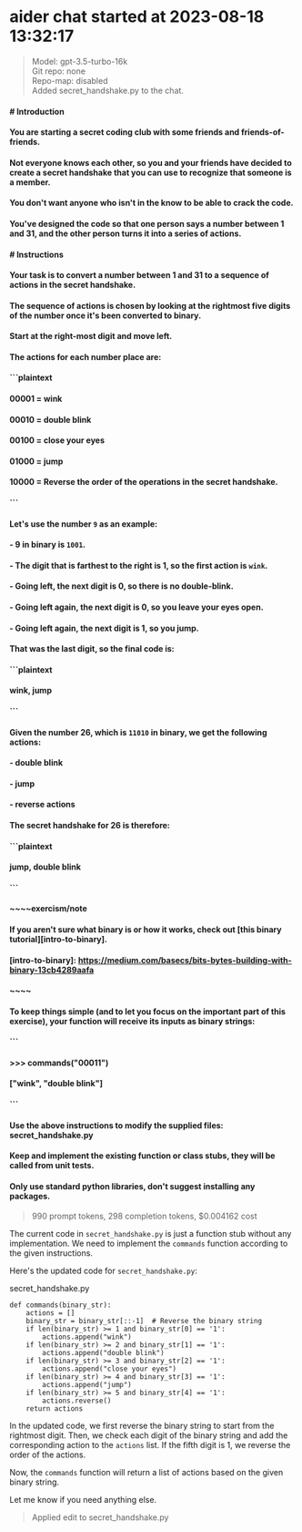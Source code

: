 
# aider chat started at 2023-08-18 13:32:17

> Model: gpt-3.5-turbo-16k  
> Git repo: none  
> Repo-map: disabled  
> Added secret_handshake.py to the chat.  

#### # Introduction  
####   
#### You are starting a secret coding club with some friends and friends-of-friends.  
#### Not everyone knows each other, so you and your friends have decided to create a secret handshake that you can use to recognize that someone is a member.  
#### You don't want anyone who isn't in the know to be able to crack the code.  
####   
#### You've designed the code so that one person says a number between 1 and 31, and the other person turns it into a series of actions.  
#### # Instructions  
####   
#### Your task is to convert a number between 1 and 31 to a sequence of actions in the secret handshake.  
####   
#### The sequence of actions is chosen by looking at the rightmost five digits of the number once it's been converted to binary.  
#### Start at the right-most digit and move left.  
####   
#### The actions for each number place are:  
####   
#### ```plaintext  
#### 00001 = wink  
#### 00010 = double blink  
#### 00100 = close your eyes  
#### 01000 = jump  
#### 10000 = Reverse the order of the operations in the secret handshake.  
#### ```  
####   
#### Let's use the number `9` as an example:  
####   
#### - 9 in binary is `1001`.  
#### - The digit that is farthest to the right is 1, so the first action is `wink`.  
#### - Going left, the next digit is 0, so there is no double-blink.  
#### - Going left again, the next digit is 0, so you leave your eyes open.  
#### - Going left again, the next digit is 1, so you jump.  
####   
#### That was the last digit, so the final code is:  
####   
#### ```plaintext  
#### wink, jump  
#### ```  
####   
#### Given the number 26, which is `11010` in binary, we get the following actions:  
####   
#### - double blink  
#### - jump  
#### - reverse actions  
####   
#### The secret handshake for 26 is therefore:  
####   
#### ```plaintext  
#### jump, double blink  
#### ```  
####   
#### ~~~~exercism/note  
#### If you aren't sure what binary is or how it works, check out [this binary tutorial][intro-to-binary].  
####   
#### [intro-to-binary]: https://medium.com/basecs/bits-bytes-building-with-binary-13cb4289aafa  
#### ~~~~  
#### To keep things simple (and to let you focus on the important part of this exercise), your function will receive its inputs as binary strings:  
####   
#### ```  
#### >>> commands("00011")  
#### ["wink", "double blink"]  
#### ```  
####   
#### ####  
####   
#### Use the above instructions to modify the supplied files: secret_handshake.py  
#### Keep and implement the existing function or class stubs, they will be called from unit tests.  
#### Only use standard python libraries, don't suggest installing any packages.  
> 990 prompt tokens, 298 completion tokens, $0.004162 cost  

The current code in `secret_handshake.py` is just a function stub without any implementation. We need to implement the `commands` function according to the given instructions.

Here's the updated code for `secret_handshake.py`:

secret_handshake.py
```
def commands(binary_str):
    actions = []
    binary_str = binary_str[::-1]  # Reverse the binary string
    if len(binary_str) >= 1 and binary_str[0] == '1':
        actions.append("wink")
    if len(binary_str) >= 2 and binary_str[1] == '1':
        actions.append("double blink")
    if len(binary_str) >= 3 and binary_str[2] == '1':
        actions.append("close your eyes")
    if len(binary_str) >= 4 and binary_str[3] == '1':
        actions.append("jump")
    if len(binary_str) >= 5 and binary_str[4] == '1':
        actions.reverse()
    return actions
```

In the updated code, we first reverse the binary string to start from the rightmost digit. Then, we check each digit of the binary string and add the corresponding action to the `actions` list. If the fifth digit is 1, we reverse the order of the actions.

Now, the `commands` function will return a list of actions based on the given binary string.

Let me know if you need anything else.

> Applied edit to secret_handshake.py  

